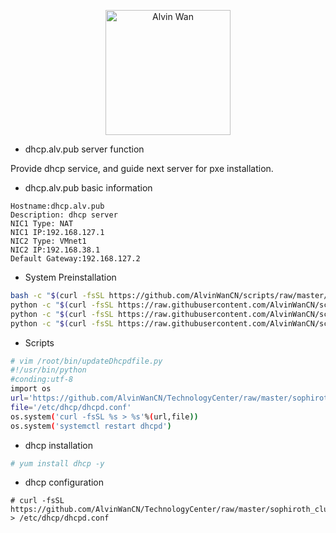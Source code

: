
<p align='center'> <a href='https://github.com/alvinwancn' target="_blank"> <img src='https://github.com/AlvinWanCN/life-record/raw/master/images/etlucency.png' alt='Alvin Wan' width=200></a></p>

- dhcp.alv.pub server function

Provide dhcp service, and guide next server for pxe installation.

- dhcp.alv.pub basic information
```
Hostname:dhcp.alv.pub
Description: dhcp server
NIC1 Type: NAT
NIC1 IP:192.168.127.1
NIC2 Type: VMnet1
NIC2 IP:192.168.38.1
Default Gateway:192.168.127.2
```


- System Preinstallation
```bash
bash -c "$(curl -fsSL https://github.com/AlvinWanCN/scripts/raw/master/common_tools/disableSeAndFir.sh)" #自定义脚本的方式关闭防火墙
python -c "$(curl -fsSL https://raw.githubusercontent.com/AlvinWanCN/scripts/master/common_tools/pullLocalYum.py)" #添加本地yum仓库
python -c "$(curl -fsSL https://raw.githubusercontent.com/AlvinWanCN/scripts/master/common_tools/joinNatashaLDAP.py)" #加入到我的ldap
python -c "$(curl -fsSL https://raw.githubusercontent.com/AlvinWanCN/scripts/master/shell/pxe/set_hostname.py)" #根据ip修改主机名
```

- Scripts
```bash
# vim /root/bin/updateDhcpdfile.py
#!/usr/bin/python
#conding:utf-8
import os
url='https://github.com/AlvinWanCN/TechnologyCenter/raw/master/sophiroth_cluster/dhcp.alv.pub/dhcpd.conf'
file='/etc/dhcp/dhcpd.conf'
os.system('curl -fsSL %s > %s'%(url,file))
os.system('systemctl restart dhcpd')

```

- dhcp installation
```bash
# yum install dhcp -y
```

- dhcp configuration

```sybase
# curl -fsSL https://github.com/AlvinWanCN/TechnologyCenter/raw/master/sophiroth_cluster/dhcp.alv.pub/dhcpd.conf > /etc/dhcp/dhcpd.conf
```
